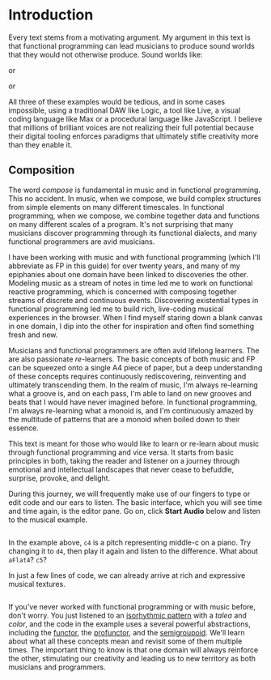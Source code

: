 # Introduction

Every text stems from a motivating argument. My argument in this text is that functional programming can lead musicians to produce sound worlds that they would not otherwise produce. Sound worlds like:

[]()

or

[]()

or

[]()

All three of these examples would be tedious, and in some cases impossible, using a traditional DAW like Logic, a tool like Live, a visual coding language like Max or a procedural language like JavaScript. I believe that millions of brilliant voices are not realizing their full potential because their digital tooling enforces paradigms that ultimately stifle creativity more than they enable it.

## Composition

The word _compose_ is fundamental in music and in functional programming. This no accident. In music, when we compose, we build complex structures from simple elements on many different timescales. In functional programming, when we compose, we combine together data and functions on many different scales of a program. It's not surprising that many musicians discover programming through its functional dialects, and many functional programmers are avid musicians.

I have been working with music and with functional programming (which I'll abbreviate as FP in this guide) for over twenty years, and many of my epiphanies about one domain have been linked to discoveries the other. Modeling music as a stream of notes in time led me to work on functional reactive programming, which is concerned with composing together streams of discrete and continuous events. Discovering existential types in functional programming led me to build rich, live-coding musical experiences in the browser. When I find myself staring down a blank canvas in one domain, I dip into the other for inspiration and often find something fresh and new.

Musicians and functional programmers are often avid lifelong learners. The are also passionate _re_-learners. The basic concepts of both music and FP can be squeezed onto a single A4 piece of paper, but a deep understanding of these concepts requires continuously rediscovering, reinventing and ultimately transcending them. In the realm of music, I'm always re-learning what a groove is, and on each pass, I'm able to land on new grooves and beats that I would have never imagined before. In functional programming, I'm always re-learning what a monoid is, and I'm continuously amazed by the multitude of patterns that are a monoid when boiled down to their essence.

This text is meant for those who would like to learn or re-learn about music through functional programming and vice versa. It starts from basic principles in both, taking the reader and listener on a journey through emotional and intellectual landscapes that never cease to befuddle, surprise, provoke, and delight.

During this journey, we will frequently make use of our fingers to type or edit code and our ears to listen. The basic interface, which you will see time and time again, is the editor pane. Go on, click **Start Audio** below and listen to the musical example.

![]()

In the example above, `c4` is a pitch representing middle-c on a piano. Try changing it to `d4`, then play it again and listen to the difference. What about `aFlat4`? `c5`?

In just a few lines of code, we can already arrive at rich and expressive musical textures.

![]()

If you've never worked with functional programming or with music before, don't worry. You just listened to an [isorhythmic pattern](https://en.wikipedia.org/wiki/Isorhythm) with a _talea_ and _color_, and the code in the example uses a several powerful abstractions, including the [functor](https://pursuit.purescript.org/packages/purescript-prelude/5.0.1/docs/Data.Functor#t:Functor), the [profunctor](https://pursuit.purescript.org/packages/purescript-profunctor/5.0.0/docs/Data.Profunctor#t:Profunctor), and the [semigroupoid](https://pursuit.purescript.org/packages/purescript-prelude/5.0.1/docs/Control.Semigroupoid#t:Semigroupoid). We'll learn about what all these concepts mean and revisit some of them multiple times. The important thing to know is that one domain will always reinforce the other, stimulating our creativity and leading us to new territory as both musicians and programmers.
